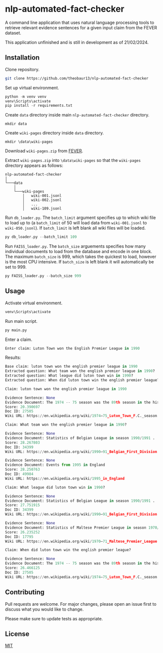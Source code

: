 # nlp-automated-fact-checker
A command line application that uses natural language processing tools to retrieve relevant evidence sentences for a given input claim from the FEVER dataset.

This application unfinished and is still in development as of 21/02/2024.

## Installation
Clone repository.

```bash
git clone https://github.com/theobaur13/nlp-automated-fact-checker
```
Set up virtual environment.

```python
python -m venv venv
venv\Scripts\activate
pip install -r requirements.txt
```
Create `data` directory inside main `nlp-automated-fact-checker` directory.
```
mkdir data
```
Create `wiki-pages` directory inside `data` directory.

```
mkdir \data\wiki-pages
```

Download `wiki-pages.zip` from [FEVER](https://fever.ai/download/fever/wiki-pages.zip).

Extract `wiki-pages.zip` into `\data\wiki-pages` so that the `wiki-pages` directory appears as follows:
```
nlp-automated-fact-checker  
│
└───data
    │
    └───wiki-pages
        │   wiki-001.jsonl
        │   wiki-002.jsonl
        │   ...
        │   wiki-109.jsonl

```
Run `db_loader.py`. The `batch_limit` argument specifies up to which wiki file to load up to (a `batch_limit` of 50 will load data from `wiki-001.jsonl` to `wiki-050.jsonl`). If `batch_limit` is left blank all wiki files will be loaded.

```python
py db_loader.py --batch_limit 109
```
Run `FAISS_loader.py`. The `batch_size` arguements specifies how many individual documents to load from the database and encode in one block. The maximum `batch_size` is 999, which takes the quickest to load, however is the most CPU intensive. If `batch_size` is left blank it will automatically be set to 999.

```python
py FAISS_loader.py --batch_size 999
```
## Usage
Activate virtual environment.

```python
venv\Scripts\activate
```
Run main script.

```python
py main.py
```
Enter a claim.

```python
Enter claim: Luton Town won the English Premier League in 1990
```
Results:

```python
Base claim: luton town won the english premier league in 1990
Extracted question: What team won the english premier league in 1990?
Extracted question: What league did luton town win in 1990?
Extracted question: When did luton town win the english premier league?

Claim: luton town won the english premier league in 1990

Evidence Sentence: None
Evidence Document: The 1974 -- 75 season was the 89th season in the history of Luton Town Football Club . It was Luton Town 's 55th consecutive season in the Football League , and their 58th overall . It was also the team 's first season in the First Division since 1959 -- 60 , and their sixth overall . The season saw Luton narrowly relegated back to Division Two .   This article covers the period from 1 July 1974 to 30 June 1975 .
Score: 20.390697
Doc ID: 27505
Wiki URL: https://en.wikipedia.org/wiki/1974–75_Luton_Town_F.C._season

Claim: What team won the english premier league in 1990?

Evidence Sentence: None
Evidence Document: Statistics of Belgian League in season 1990/1991 .
Score: 28.267803
Doc ID: 34399
Wiki URL: https://en.wikipedia.org/wiki/1990–91_Belgian_First_Division

Evidence Sentence: None
Evidence Document: Events from 1995 in England
Score: 28.250763
Doc ID: 49984
Wiki URL: https://en.wikipedia.org/wiki/1995_in_England

Claim: What league did luton town win in 1990?

Evidence Sentence: None
Evidence Document: Statistics of Belgian League in season 1990/1991 .
Score: 27.751915
Doc ID: 34399
Wiki URL: https://en.wikipedia.org/wiki/1990–91_Belgian_First_Division

Evidence Sentence: None
Evidence Document: Statistics of Maltese Premier League in season 1970/1971 .
Score: 26.235252
Doc ID: 17795
Wiki URL: https://en.wikipedia.org/wiki/1970–71_Maltese_Premier_League

Claim: When did luton town win the english premier league?

Evidence Sentence: None
Evidence Document: The 1974 -- 75 season was the 89th season in the history of Luton Town Football Club . It was Luton Town 's 55th consecutive season in the Football League , and their 58th overall . It was also the team 's first season in the First Division since 1959 -- 60 , and their sixth overall . The season saw Luton narrowly relegated back to Division Two .   This article covers the period from 1 July 1974 to 30 June 1975 .
Score: 26.466125
Doc ID: 27505
Wiki URL: https://en.wikipedia.org/wiki/1974–75_Luton_Town_F.C._season
```
## Contributing

Pull requests are welcome. For major changes, please open an issue first
to discuss what you would like to change.

Please make sure to update tests as appropriate.

## License

[MIT](https://choosealicense.com/licenses/mit/)
